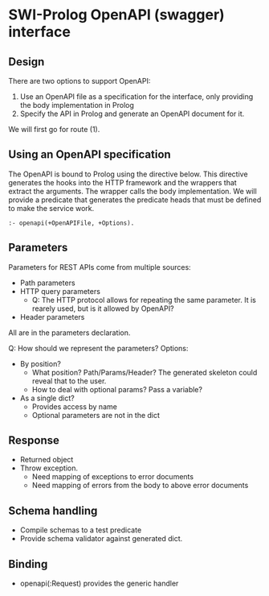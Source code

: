 # SWI-Prolog OpenAPI (swagger) interface

## Design

There are two options to support OpenAPI:

  1. Use an OpenAPI file as a specification for the interface, only
     providing the body implementation in Prolog
  2. Specify the API in Prolog and generate an OpenAPI document for
     it.

We will first go for route (1).

## Using an OpenAPI specification

The OpenAPI is bound to Prolog using the directive below. This directive
generates the hooks into  the  HTTP   framework  and  the  wrappers that
extract the arguments. The wrapper  calls   the  body implementation. We
will provide a predicate that generates the predicate heads that must be
defined to make the service work.

    :- openapi(+OpenAPIFile, +Options).

## Parameters

Parameters for REST APIs come from multiple sources:

  - Path parameters
  - HTTP query parameters
    - Q: The HTTP protocol allows for repeating the same parameter.
      It is rearely used, but is it allowed by OpenAPI?
  - Header parameters

All are in the parameters declaration.

Q: How should we represent the parameters?  Options:

  - By position?
    - What position?  Path/Params/Header?  The generated skeleton
      could reveal that to the user.
    - How to deal with optional params?  Pass a variable?
  - As a single dict?
    - Provides access by name
    - Optional parameters are not in the dict

## Response

  - Returned object
  - Throw exception.
    - Need mapping of exceptions to error documents
    - Need mapping of errors from the body to above error documents

## Schema handling

  - Compile schemas to a test predicate
  - Provide schema validator against generated dict.

## Binding

  - openapi(:Request) provides the generic handler
